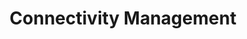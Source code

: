 ---
title: "Connectivity Management"
weight: 2
_build:
  list: always
  publishResources: true
  render: never
---